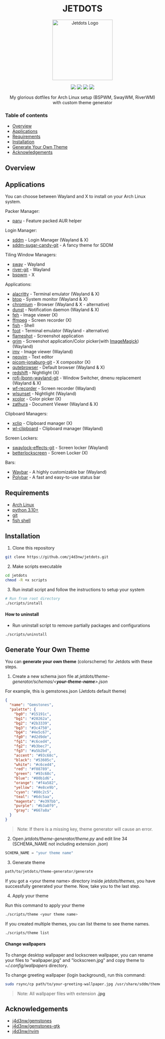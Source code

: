 <h1 align="center">JETDOTS</h1>

<div align="center">
  <img
    width="196px"
    height="196px"
    src="https://raw.githubusercontent.com/j4d3nw/jetdots/main/media/logo.svg"
    alt="Jetdots Logo"
  />
</div>

<p align="center">
  <a href="https://github.com/j4d3nw/jetdots/stargazers"><img src="https://img.shields.io/github/stars/j4d3nw/jetdots?colorA=1b2125&colorB=a7c080&style=for-the-badge"></a>
  <a href="https://github.com/j4d3nw/jetdots/issues"><img src="https://img.shields.io/github/issues/j4d3nw/jetdots?colorA=1b2125&colorB=f08789&style=for-the-badge"></a>
  <a href="https://github.com/j4d3nw/jetdots/contributors"><img src="https://img.shields.io/github/contributors/j4d3nw/jetdots?colorA=1b2125&colorB=60b69f&style=for-the-badge"></a>
  <a href="https://github.com/j4d3nw/jetdots/network/members"><img src="https://img.shields.io/github/forks/j4d3nw/jetdots?colorA=1b2125&colorB=b3a8f9&style=for-the-badge"></a>
</p>

<p align="center">
  My glorious dotfiles for Arch Linux setup (BSPWM, SwayWM, RiverWM) with custom theme generator
</p>

### Table of contents
- [Overview](#overview)
- [Applications](#applications)
- [Requirements](#requirements)
- [Installation](#installation)
- [Generate Your Own Theme](#generate-your-own-theme)
- [Acknowledgements](#acknowledgements)

## Overview

## Applications

You can choose between Wayland and X to install on your Arch Linux system.

Packer Manager:
- [paru](https://github.com/Morganamilo/paru) - Feature packed AUR helper

Login Manager:
- [sddm](https://github.com/sddm/sddm) - Login Manager (Wayland & X)
- [sddm-sugar-candy-git](https://github.com/Kangie/sddm-sugar-candy) - A fancy theme for SDDM

Tiling Window Managers:
- [sway](https://github.com/swaywm/sway) - Wayland
- [river-git](https://github.com/riverwm/river) - Wayland
- [bspwm](https://github.com/baskerville/bspwm) - X

Applications:
- [alacritty](https://github.com/alacritty/alacritty) - Terminal emulator (Wayland & X)
- [btop](https://github.com/aristocratos/btop) - System monitor (Wayland & X)
- [chromium](https://github.com/chromium/chromium) - Browser (Wayland & X - alternative)
- [dunst](https://github.com/dunst-project/dunst) - Notification daemon (Wayland & X)
- [feh](https://github.com/derf/feh) - Image viewer (X)
- [ffmpeg](https://github.com/FFmpeg/FFmpeg) - Screen recorder (X)
- [fish](https://github.com/fish-shell/fish-shell) - Shell
- [foot](https://codeberg.org/dnkl/foot) - Terminal emulator (Wayland - alternative)
- [flameshot](https://github.com/flameshot-org/flameshot) - Screenshot application
- [grim](https://github.com/emersion/grim) - Screenshot application/Color picker(with [ImageMagick](https://github.com/ImageMagick/ImageMagick6)) (Wayland)
- [imv](https://sr.ht/~exec64/imv/) - Image viewer (Wayland)
- [neovim](https://github.com/neovim/neovim) - Text editor
- [picom-jonaburg-git](https://github.com/jonaburg/picom) - X compositor (X)
- [qutebrowser](https://github.com/qutebrowser/qutebrowser) - Default browser (Wayland & X)
- [redshift](http://jonls.dk/redshift/) - Nightlight (X)
- [rofi-lbonn-wayland-git](https://github.com/lbonn/rofi) - Window Switcher, dmenu replacement (Wayland & X)
- [wf-recorder](https://github.com/ammen99/wf-recorder) - Screen recorder (Wayland)
- [wlsunset](https://sr.ht/~kennylevinsen/wlsunset/) - Nightlight (Wayland)
- [xcolor](https://github.com/Soft/xcolor) - Color picker (X)
- [zathura](https://github.com/pwmt/zathura) - Document Viewer (Wayland & X)

Clipboard Managers:
- [xclip](https://github.com/astrand/xclip) - Clipboard manager (X)
- [wl-clipboard](https://github.com/bugaevc/wl-clipboard) - Clipboard manager (Wayland)

Screen Lockers:
- [swaylock-effects-git](https://github.com/mortie/swaylock-effects) - Screen locker (Wayland)
- [betterlockscreen](https://github.com/betterlockscreen/betterlockscreen) - Screen Locker (X)

Bars:
- [Waybar](https://github.com/Alexays/Waybar) - A highly customizable bar (Wayland)
- [Polybar](https://github.com/polybar/polybar) - A fast and easy-to-use status bar

## Requirements

- [Arch Linux](https://archlinux.org)
- [python 3.10+](https://www.python.org)
- [git](https://git-scm.com)
- [fish shell](https://fishshell.com)

## Installation

1. Clone this repository

```bash
git clone https://github.com/j4d3nw/jetdots.git
```

2. Make scripts executable

```bash
cd jetdots
chmod -R +x scripts
```

3. Run install script and follow the instructions to setup your system

```bash
# Run from root directory
./scripts/install
```

#### How to uninstall

- Run uninstall script to remove partially packages and configurations

```bash
./scripts/uninstall
```

## Generate Your Own Theme

You can **generate your own theme** (colorscheme) for Jetdots with these steps.

1. Create a new schema json file at *jetdots/theme-generator/schemas/\<**your-theme-name**\>.json*

For example, this is gemstones.json (Jetdots default theme)

```json
{
  "name": "Gemstones",
  "palette": {
    "bg0": "#15191c",
    "bg1": "#20262a",
    "bg2": "#2b3339",
    "bg3": "#3c4750",
    "bg4": "#4e5c67",
    "fg0": "#d2d9de",
    "fg1": "#c6ced4",
    "fg2": "#b3bec7",
    "fg3": "#a5b2bd",
    "accent": "#93c68c",
    "black": "#53605c",
    "white": "#c6ced4",
    "red": "#f08789",
    "green": "#93c68c",
    "blue": "#80b1d6",
    "orange": "#f4a582",
    "yellow": "#e8ce9b",
    "cyan": "#80c2c5",
    "teal": "#6dc5aa",
    "magenta": "#e397bb",
    "purple": "#b3a8f9",
    "gray": "#667a8a"
  }
}
```

> Note: If there is a missing key, theme generator will cause an error.

2. Open *jetdots/theme-generator/theme.py* and edit line 34 (SCHEMA_NAME not
including extension *.json*)

```python
SCHEMA_NAME = "your theme name"
```

3. Generate theme

```bash
path/to/jetdots/theme-generator/generate
```

If you got a \<your theme name\> directory inside *jetdots/themes*, you have successfully
generated your theme. Now, take you to the last step.

4. Apply your theme

Run this command to apply your theme

```bash
./scripts/theme <your theme name>
```

If you created multiple themes, you can list theme to see theme names.

```bash
./scripts/theme list
```

#### Change wallpapers

To change desktop wallpaper and lockscreen wallpaper, you can rename
your files to "wallpaper.jpg" and "lockscreen.jpg" and copy theme to 
*~/.config/wallpapers* directory.

To change greeting wallpaper (login background), run this command:

```bash
sudo rsync/cp path/to/your-greeting-wallpaper.jpg /usr/share/sddm/themes/sugar-candy/
```

> Note: All wallpaper files with extension **.jpg**

## Acknowledgements

- [j4d3nw/gemstones](https://github.com/j4d3nw/gemstones)
- [j4d3nw/gemstones-gtk](https://github.com/j4d3nw/gemstones-gtk)
- [j4d3nw/nvim](https://github.com/j4d3nw/nvim)
